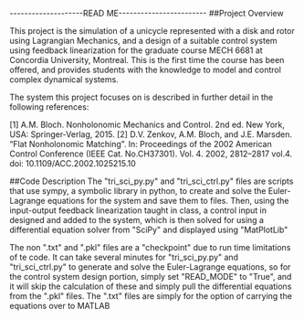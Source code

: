 --------------------READ ME------------------------
##Project Overview

This project is the simulation of a unicycle represented with a disk and rotor using Lagrangian Mechanics, and a design of a suitable control system using feedback linearization for the graduate course MECH 6681 at Concordia University, Montreal. This is the first time the course has been offered, and provides students with the knowledge to model and control complex dynamical systems. 

The system this project focuses on is described in further detail in the following references:

[1] A.M. Bloch. Nonholonomic Mechanics and Control. 2nd ed. New York, USA: Springer-Verlag, 2015.
[2] D.V. Zenkov, A.M. Bloch, and J.E. Marsden. “Flat Nonholonomic Matching”. In: Proceedings of the 2002 American Control Conference (IEEE Cat. No.CH37301). Vol. 4. 2002, 2812–2817 vol.4. doi: 10.1109/ACC.2002.1025215.10

##Code Description
The "tri_sci_py.py" and "tri_sci_ctrl.py" files are scripts that use sympy, a symbolic library in python, to create and solve the Euler-Lagrange equations for the system and save them to files. Then, using the input-output feedback linearization taught in class, a control input in designed and added to the system, which is then solved for using a differential equation solver from "SciPy" and displayed using "MatPlotLib"

The non ".txt" and ".pkl" files are a "checkpoint" due to run time limitations of te code. 
It can take several minutes for "tri_sci_py.py" and "tri_sci_ctrl.py" to generate and solve the Euler-Lagrange equations, so for the control system design portion, simply set "READ_MODE" to "True", and it will skip the calculation of these and simply pull the differential equations from the ".pkl" files. The ".txt" files are simply for the option of carrying the equations over to MATLAB
